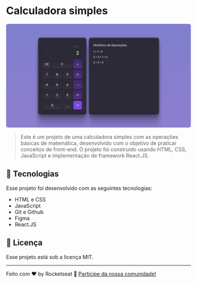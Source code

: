 # Calculadora simples

<img src="./assets/Projeto.png" alt="Layout da calculadora">

> Este é um projeto de uma calculadora simples com as operações básicas de matemática, desenvolvido com o objetivo de praticar conceitos de front-end. O projeto foi construído usando HTML, CSS, JavaScript e implementação de framework React.JS.

## 🚀 Tecnologias

Esse projeto foi desenvolvido com as seguintes tecnologias:

- HTML e CSS
- JavaScript
- Git e Github
- Figma
- React.JS 

## :memo: Licença

Esse projeto está sob a licença MIT.

---

Feito com ♥ by Rocketseat :wave: [Participe da nossa comunidade!](https://discord.gg/rocketseat)